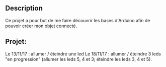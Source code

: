## Description

Ce projet a pour but de me faire découvrir les bases d'Arduino afin de pouvoir créer mon objet connecté.

## Projet:

Le 13/11/17 : allumer / éteindre une led
Le 18/11/17 : allumer / éteindre 3 leds "en progression" (allumer les leds 5, 4 et 3; éteindre les leds 3, 4 et 5).
